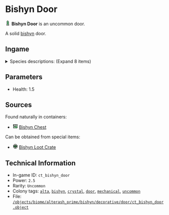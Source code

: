 # Bishyn Door

<img src="https://raw.githubusercontent.com/Ceterai/Enternia/main/objects/biome/alterash_prime/bishyn/decorative/door/icon.png" alt="Bishyn Door icon" loading="lazy" height=16px width="auto" /> **Bishyn Door** is an uncommon door.

A solid [bishyn](https://ceterai.github.io/MyEnternia/Wiki/Tags/Bishyn) door.

## Ingame

<details markdown="1"><summary>Species descriptions: (Expand 8 items)</summary>

- Alta: A good use for the biggest bishyn formations. Sturdy and efficient, and no longer poisonous.
- Apex: A strange looking door.
- Avian: A crystal door.
- Floran: Floran don't want to come through the poison door.
- Glitch: Puzzled. Was this door created from poisonous materials?
- Human: A reliable door.
- Hylotl: A trustworthy durable door.
- Novakid: This door is lookin' really safe.

</details>

## Parameters

- Health: 1.5

## Sources

Found naturally in containers:

- <img src="https://raw.githubusercontent.com/Ceterai/Enternia/main/objects/biome/alterash_prime/bishyn/decorative/chest/icon.png" alt="Bishyn Chest icon" loading="lazy" height=16px width="auto" /> [Bishyn Chest](https://ceterai.github.io/MyEnternia/Wiki/BishynChest)

Can be obtained from special items:

- <img src="https://raw.githubusercontent.com/Ceterai/Enternia/main/items/active/alta/loot/biome/ct_bishyn_loot.png" alt="Bishyn Loot Crate icon" loading="lazy" height=16px width="auto" /> [Bishyn Loot Crate](https://ceterai.github.io/MyEnternia/Wiki/BishynLootCrate)

## Technical Information

- In-game ID: `ct_bishyn_door`
- Power: `2.5`
- Rarity: `Uncommon`
- Colony tags: [`alta`](https://ceterai.github.io/MyEnternia/Wiki/Tags/Alta), [`bishyn`](https://ceterai.github.io/MyEnternia/Wiki/Tags/Bishyn), [`crystal`](https://ceterai.github.io/MyEnternia/Wiki/Tags/Crystal), [`door`](https://ceterai.github.io/MyEnternia/Wiki/Tags/Door), [`mechanical`](https://ceterai.github.io/MyEnternia/Wiki/Tags/Mechanical), [`uncommon`](https://ceterai.github.io/MyEnternia/Wiki/Tags/Uncommon)
- File: [`/objects/biome/alterash_prime/bishyn/decorative/door/ct_bishyn_door.object`](https://github.com/Ceterai/Enternia/blob/main/objects/biome/alterash_prime/bishyn/decorative/door/ct_bishyn_door.object)
